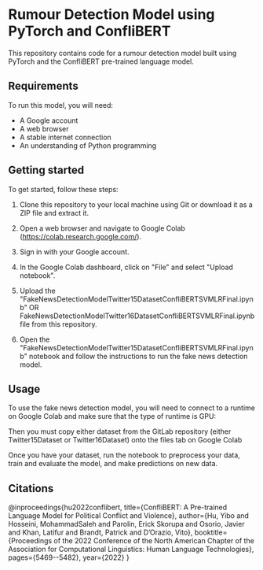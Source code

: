# Rumour Detection Model using PyTorch and ConfliBERT

This repository contains code for a rumour detection model built using PyTorch and the ConfliBERT pre-trained language model.

## Requirements

To run this model, you will need:

- A Google account
- A web browser
- A stable internet connection
- An understanding of Python programming

## Getting started

To get started, follow these steps:

1. Clone this repository to your local machine using Git or download it as a ZIP file and extract it.

2. Open a web browser and navigate to Google Colab (https://colab.research.google.com/).

3. Sign in with your Google account.

4. In the Google Colab dashboard, click on "File" and select "Upload notebook".

5. Upload the "FakeNewsDetectionModelTwitter15DatasetConfliBERTSVMLRFinal.ipynb" OR FakeNewsDetectionModelTwitter16DatasetConfliBERTSVMLRFinal.ipynb file from this repository.

6. Open the "FakeNewsDetectionModelTwitter15DatasetConfliBERTSVMLRFinal.ipynb" notebook and follow the instructions to run the fake news detection model.

## Usage

To use the fake news detection model, you will need to connect to a runtime on Google Colab and make sure that the type of runtime is GPU:

Then you must copy either dataset from the GitLab repository (either Twitter15Dataset or Twitter16Dataset) onto the files tab on Google Colab

Once you have your dataset, run the notebook to preprocess your data, train and evaluate the model, and make predictions on new data.

## Citations

@inproceedings{hu2022conflibert,
  title={ConfliBERT: A Pre-trained Language Model for Political Conflict and Violence},
  author={Hu, Yibo and Hosseini, MohammadSaleh and Parolin, Erick Skorupa and Osorio, Javier and Khan, Latifur and Brandt, Patrick and D’Orazio, Vito},
  booktitle={Proceedings of the 2022 Conference of the North American Chapter of the Association for Computational Linguistics: Human Language Technologies},
  pages={5469--5482},
  year={2022}
}

